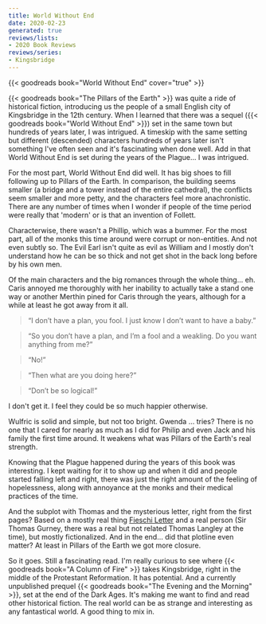 ```yaml
---
title: World Without End
date: 2020-02-23
generated: true
reviews/lists:
- 2020 Book Reviews
reviews/series:
- Kingsbridge
---
```

{{< goodreads book="World Without End" cover="true" >}}

{{< goodreads book="The Pillars of the Earth" >}} was quite a ride of historical fiction, introducing us the people of a small English city of Kingsbridge in the 12th century. When I learned that there was a sequel ({{< goodreads book="World Without End" >}}) set in the same town but hundreds of years later, I was intrigued. A timeskip with the same setting but different (descended) characters hundreds of years later isn't something I've often seen and it's fascinating when done well. Add in that World Without End is set during the years of the Plague... I was intrigued.  

For the most part, World Without End did well. It has big shoes to fill following up to Pillars of the Earth. In comparison, the building seems smaller (a bridge and a tower instead of the entire cathedral), the conflicts seem smaller and more petty, and the characters feel more anachronistic. There are any number of times when I wonder if people of the time period were really that 'modern' or is that an invention of Follett.  

<!--more-->

Characterwise, there wasn't a Phillip, which was a bummer. For the most part, all of the monks this time around were corrupt or non-entities. And not even subtly so. The Evil Earl isn't quite as evil as William and I mostly don't understand how he can be so thick and not get shot in the back long before by his own men.  

Of the main characters and the big romances through the whole thing... eh. Caris annoyed me thoroughly with her inability to actually take a stand one way or another Merthin pined for Caris through the years, although for a while at least he got away from it all.  

> “I don’t have a plan, you fool. I just know I don’t want to have a baby.”  

> “So you don’t have a plan, and I’m a fool and a weakling. Do you want anything from me?”  

> “No!”  

> “Then what are you doing here?”  

> “Don’t be so logical!”  

I don't get it. I feel they could be so much happier otherwise.  

Wulfric is solid and simple, but not too bright. Gwenda ... tries? There is no one that I cared for nearly as much as I did for Philip and even Jack and his family the first time around. It weakens what was Pillars of the Earth's real strength.  

Knowing that the Plague happened during the years of this book was interesting. I kept waiting for it to show up and when it did and people started falling left and right, there was just the right amount of the feeling of hopelessness, along with annoyance at the monks and their medical practices of the time.  

And the subplot with Thomas and the mysterious letter, right from the first pages? Based on a mostly real thing [Fieschi Letter](https://en.m.wikipedia.org/wiki/Fieschi_Letter) and a real person (Sir Thomas Gurney, there was a real but not related Thomas Langley at the time), but mostly fictionalized. And in the end... did that plotline even matter? At least in Pillars of the Earth we got more closure.  

So it goes. Still a fascinating read. I'm really curious to see where {{< goodreads book="A Column of Fire" >}} takes Kingsbridge, right in the middle of the Protestant Reformation. It has potential. And a currently unpublished prequel {{< goodreads book="The Evening and the Morning" >}}, set at the end of the Dark Ages. It's making me want to find and read other historical fiction. The real world can be as strange and interesting as any fantastical world. A good thing to mix in.


